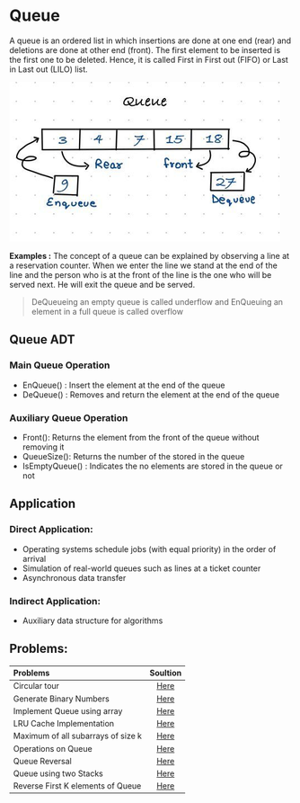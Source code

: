 # Queue
A queue is an ordered list in which insertions are done at one end (rear) and
deletions are done at other end (front). The first element to be inserted is the first one to be deleted. Hence, it is called First in First out (FIFO) or Last in Last out (LILO) list.


![stack](image/queue.png)<br>


**Examples :** The concept of a queue can be explained by observing a line at a reservation counter. When we
enter the line we stand at the end of the line and the person who is at the front of the line is the one who will be served next. He will exit the queue and be served.
> DeQueueing an empty queue is called underflow and EnQueuing an element in a full queue is called overflow

## Queue ADT

### Main Queue Operation
- EnQueue() : Insert the element at the end of the queue
- DeQueue() : Removes and return the element at the end of the queue

### Auxiliary Queue Operation
- Front(): Returns the element from the front of the queue without removing it
- QueueSize(): Returns the number of the stored in the  queue
- IsEmptyQueue() : Indicates the no elements are stored in the queue or not 

## Application

### Direct Application:
- Operating systems schedule jobs (with equal priority) in the order of arrival
- Simulation of real-world queues such as lines at a ticket counter
- Asynchronous data transfer

### Indirect Application:
- Auxiliary data structure for algorithms

## Problems:

| Problems    | Soultion  |      
| :------------- |:-------------:| 
| Circular tour  | [Here](https://www.geeksforgeeks.org/find-a-tour-that-visits-all-stations/) | 
| Generate Binary Numbers | [Here](https://www.geeksforgeeks.org/interesting-method-generate-binary-numbers-1-n/) | 
| Implement Queue using array  | [Here](https://www.geeksforgeeks.org/array-implementation-of-queue-simple/) | 
| LRU Cache Implementation | [Here](https://www.geeksforgeeks.org/lru-cache-implementation/) | 
| Maximum of all subarrays of size k  | [Here](https://www.geeksforgeeks.orgsliding-window-maximum-maximum-of-all-subarrays-of-size-k/) | 
| Operations on Queue  | [Here](https://afteracademy.com/blog/queue-and-its-basic-operations) | 
| Queue Reversal | [Here](https://www.geeksforgeeks.org/reversing-a-queue/) | 
| Queue using two Stacks | [Here](https://www.geeksforgeeks.org/queue-using-stacks/) | 
| Reverse First K elements of Queue  | [Here](https://www.geeksforgeeks.org/reversing-first-k-elements-queue/) | 